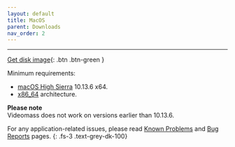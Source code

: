 ```yaml
---
layout: default
title: MacOS
parent: Downloads
nav_order: 2
---
```


---

[Get disk image](https://github.com/jeanslack/Videomass/releases/latest/download/Videomass-v3.4.6-x86_64.dmg){: .btn .btn-green }   

Minimum requirements:
- [macOS High Sierra](https://en.wikipedia.org/wiki/MacOS_High_Sierra) 10.13.6 x64.   
- [x86_64](https://en.wikipedia.org/wiki/X86-64) architecture.   

**Please note**   
Videomass does not work on versions earlier than 10.13.6.   

For any application-related issues, please read 
[Known Problems](../../known_problems) and [Bug Reports](../Bugs) pages.
{: .fs-3 .text-grey-dk-100} 
